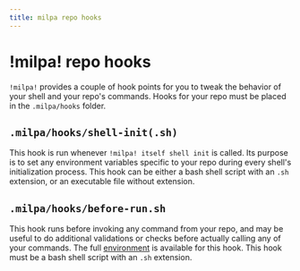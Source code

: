 ```yaml
---
title: milpa repo hooks
---
```

# !milpa! repo hooks

`!milpa!` provides a couple of hook points for you to tweak the behavior of your shell and your repo's commands. Hooks for your repo must be placed in the `.milpa/hooks` folder.

## `.milpa/hooks/shell-init(.sh)`

This hook is run whenever `!milpa! itself shell init` is called. Its purpose is to set any environment variables specific to your repo during every shell's initialization process. This hook can be either a bash shell script with an `.sh` extension, or an executable file without extension.

## `.milpa/hooks/before-run.sh`

This hook runs before invoking any command from your repo, and may be useful to do additional validations or checks before actually calling any of your commands. The full [environment](/.milpa/docs/milpa/environment.md) is available for this hook. This hook must be a bash shell script with an `.sh` extension.
